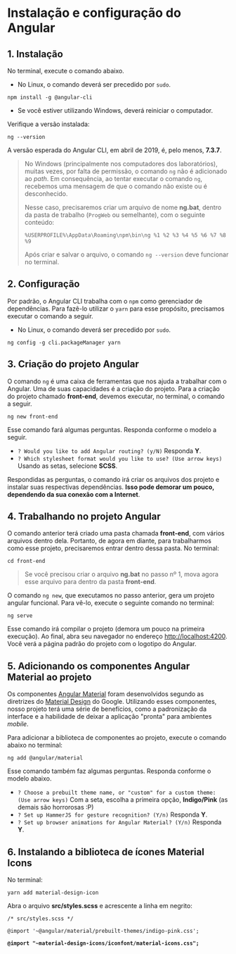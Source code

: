 # Instalação e configuração do Angular

## 1. Instalação

No terminal, execute o comando abaixo. 
* No Linux, o comando deverá ser precedido por `sudo`.

`npm install -g @angular-cli`

* Se você estiver utilizando Windows, deverá reiniciar o computador.

Verifique a versão instalada:

`ng --version`

A versão esperada do Angular CLI, em abril de 2019, é, pelo menos, **7.3.7**.

> No Windows (principalmente nos computadores dos laboratórios), muitas vezes, por falta de permissão, o comando `ng` não é adicionado ao *path*. Em consequência, ao tentar executar o comando `ng`, recebemos uma mensagem de que o comando não existe ou é desconhecido.
>
> Nesse caso, precisaremos criar um arquivo de nome **ng.bat**, dentro da pasta de trabalho (`ProgWeb` ou semelhante), com o seguinte conteúdo:
>
> `%USERPROFILE%\AppData\Roaming\npm\bin\ng %1 %2 %3 %4 %5 %6 %7 %8 %9`
>
> Após criar e salvar o arquivo, o comando `ng --version` deve funcionar no terminal.

## 2. Configuração

Por padrão, o Angular CLI trabalha com o `npm` como gerenciador de dependências. Para fazê-lo utilizar o `yarn` para esse propósito, precisamos executar o comando a seguir.
* No Linux, o comando deverá ser precedido por `sudo`.

`ng config -g cli.packageManager yarn`

## 3. Criação do projeto Angular

O comando `ng` é uma caixa de ferramentas que nos ajuda a trabalhar com o Angular. Uma de suas capacidades é a criação do projeto. Para a criação do projeto chamado **front-end**, devemos executar, no terminal, o comando a seguir.

`ng new front-end`

Esse comando fará algumas perguntas. Responda conforme o modelo a seguir.
* `? Would you like to add Angular routing? (y/N)` Responda **Y**.
* `? Which stylesheet format would you like to use? (Use arrow keys)` Usando as setas, selecione **SCSS**.

Respondidas as perguntas, o comando irá criar os arquivos dos projeto e instalar suas respectivas dependências. **Isso pode demorar um pouco, dependendo da sua conexão com a Internet**.

## 4. Trabalhando no projeto Angular

O comando anterior terá criado uma pasta chamada **front-end**, com vários arquivos dentro dela. Portanto, de agora em diante, para trabalharmos como esse projeto, precisaremos entrar dentro dessa pasta. No terminal:

`cd front-end`

> Se você precisou criar o arquivo **ng.bat** no passo nº 1, mova agora esse arquivo para dentro da pasta **front-end**.

O comando `ng new`, que executamos no passo anterior, gera um projeto angular funcional. Para vê-lo, execute o seguinte comando no terminal:

`ng serve`

Esse comando irá compilar o projeto (demora um pouco na primeira execução). Ao final, abra seu navegador no endereço [http://localhost:4200](http://localhost:4200). Você verá a página padrão do projeto com o logotipo do Angular. 

## 5. Adicionando os componentes Angular Material ao projeto

Os componentes [Angular Material](https://material.angular.io/) foram desenvolvidos segundo as diretrizes do [Material Design](https://material.io/design/) do Google. Utilizando esses componentes, nosso projeto terá uma série de benefícios, como a padronização da interface e a habilidade de deixar a aplicação "pronta" para ambientes *mobile*.

Para adicionar a biblioteca de componentes ao projeto, execute o comando abaixo no terminal:

`ng add @angular/material`

Esse comando também faz algumas perguntas. Responda conforme o modelo abaixo.

* `? Choose a prebuilt theme name, or "custom" for a custom theme: (Use arrow keys)` Com a seta, escolha a primeira opção, **Indigo/Pink** (as demais são horrorosas :P)
* `? Set up HammerJS for gesture recognition? (Y/n)` Responda **Y**.
* `? Set up browser animations for Angular Material? (Y/n)` Responda **Y**.

## 6. Instalando a biblioteca de ícones Material Icons

No terminal:

`yarn add material-design-icon`

Abra o arquivo **src/styles.scss** e acrescente a linha em negrito:

`/* src/styles.scss */`

`@import '~@angular/material/prebuilt-themes/indigo-pink.css';`

**`@import "~material-design-icons/iconfont/material-icons.css";`**
